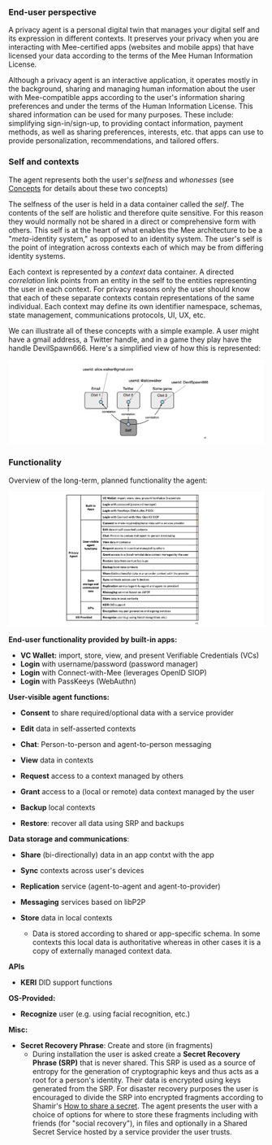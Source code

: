 ### End-user perspective

A privacy agent is a personal digital twin that manages your digital self and its expression in different contexts. It preserves your privacy when you are interacting with Mee-certified apps (websites and mobile apps) that have licensed your data according to the terms of the Mee Human Information License. 

Although a privacy agent is an interactive application, it operates mostly in the background, sharing and managing human information about the user with Mee-compatible apps according to the user's information sharing preferences and under the terms of the Human Information License. This shared information can be used for many purposes. These include: simplifying sign-in/sign-up, to providing contact information, payment methods, as well as sharing preferences, interests, etc. that apps can use to provide personalization, recommendations, and tailored offers. 

### Self and contexts

The agent represents both the user's *selfness* and *whonesses* (see [Concepts](Concepts.md) for details about these two concepts)

The selfness of the user is held in a data container called the *self*. The contents of the self are holistic and therefore quite sensitive. For this reason they would normally not be shared in a direct or comprehensive form with others. This self is at the heart of what enables the Mee architecture to be a "*meta*-identity system," as opposed to an identity system. The user's self is the point of integration across contexts each of which may be from differing identity systems. 

Each context is represented by a *context* data container. A directed *correlation* link points from an entity in the self to the entities representing the user in each context. For privacy reasons only the user should know that each of these separate contexts contain representations of the same individual. Each context may define its own identifier namespace, schemas, state management, communications protocols, UI, UX, etc. 

We can illustrate all of these concepts with a simple example. A user might have a gmail address, a Twitter handle, and in a game they play have the handle DevilSpawn666. Here's a simplified view of how this is represented:

![self_and_contexts_example](./images/example0.png)

### Functionality

Overview of the long-term, planned functionality the agent:

![agent-cake-architectural-pov](./images/agent-functionality.png)

**End-user functionality provided by built-in apps:**

- **VC Wallet:** import, store, view, and present Verifiable Credentials (VCs)
- **Login** with username/password (password manager)
- **Login** with Connect-with-Mee (leverages OpenID SIOP)
- **Login** with PassKeeys (WebAuthn)

**User-visible agent functions:**

- **Consent** to share required/optional data with a service provider
- **Edit** data in self-asserted contexts
- **Chat**: Person-to-person and agent-to-person messaging

- **View** data in contexts
- **Request** access to a context managed by others
- **Grant** access to a (local or remote) data context managed by the user
- **Backup** local contexts
- **Restore**: recover all data using SRP and backups

**Data storage and communications**:

- **Share** (bi-directionally) data in an app contxt with the app
- **Sync** contexts across user's devices
- **Replication** service (agent-to-agent and agent-to-provider)

- **Messaging** services based on libP2P

- **Store** data in local contexts
  - Data is stored according to shared or app-specific schema. In some contexts this local data is authoritative whereas in other cases it is a copy of externally managed context data.

**APIs**

- **KERI** DID support functions

**OS-Provided:**

- **Recognize** user (e.g. using facial recognition, etc.)

**Misc:**

- **Secret Recovery Phrase**: Create and store (in fragments)
  - During installation the user is asked create a **Secret Recovery Phrase (SRP)** that is never shared. This SRP is used as a source of entropy for the generation of cryptographic keys and thus acts as a root for a person's identity. Their data is encrypted using keys generated from the SRP. For disaster recovery purposes the user is encouraged to divide the SRP into encrypted fragments according to Shamir's [How to share a secret](https://dl.acm.org/doi/10.1145/359168.359176). The agent presents the user with a choice of options for where to store these fragments including with friends (for "social recovery"), in files and optionally in a Shared Secret Service hosted by a service provider the user trusts.